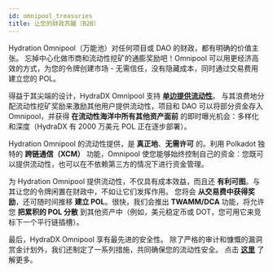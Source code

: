 ```yaml
---
id: omnipool_treasuries
title: 让您的财政苏醒（B2B）
---
```


Hydration Omnipool（万能池）对任何项目或 DAO 的财政，都有明确的价值主张。 忘掉中心化做市商和流动性挖矿的通膨奖励吧！Omnipool 可以用更经济高效的方式，为您的令牌创建市场 - 无需信任，没有隐藏成本，同时通过交易费用建立您的 POL。

得益于其尖端的设计，HydraDX Omnipool 支持 **[单边提供流动性](/omnipool_lp)**。 与其浪费地分配流动性挖矿奖励来激励其他用户提供流动性，项目和 DAO 可以将部分资金存入 Omnipool，并获得 **在流动性海洋中所有其他资产面前** 的即时曝光机会：多样化和深度（HydraDX 有 2000 万美元 POL 正在逐步部署）。

Hydration Omnipool 的流动性提供，是 **真正地**、**无需许可** 的。利用 Polkadot 独特的 **跨链通信（XCM）** 功能，Omnipool 使您能够始终控制自己的资金：您既可以提供流动性，也可以在不依赖第三方的情况下进行资金管理。

为 Hydration Omnipool 提供流动性，不仅具有成本效益，而且还 **有利可图**。与其让您的令牌闲置在财政中，不如让它们发挥作用。 您将会 **从交易费中获得奖励**，还可随时间推移 **建立 POL**。很快，我们会推出 **TWAMM/DCA** 功能，将允许您 **把累积的 POL 分散** 到其他资产中（例如，美元稳定币或 DOT，您可用它来竞标下一个平行链插槽）。
 
最后，HydraDX Omnipool 享有最先进的安全性。 除了严格的审计和慷慨的漏洞赏金计划外，我们还制定了一系列措施，共同确保您的流动性安全。 点击 **[这里](/omnipool_security)** 了解更多。

